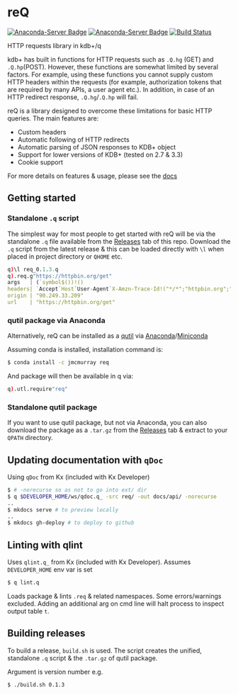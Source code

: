 # reQ

[![Anaconda-Server Badge](https://anaconda.org/jmcmurray/req/badges/version.svg)](https://anaconda.org/jmcmurray/req)
[![Anaconda-Server Badge](https://anaconda.org/jmcmurray/req/badges/downloads.svg)](https://anaconda.org/jmcmurray/req)
[![Build Status](https://travis-ci.com/jonathonmcmurray/reQ.svg?branch=master)](https://travis-ci.com/jonathonmcmurray/reQ)

HTTP requests library in kdb+/q

kdb+ has built in functions for HTTP requests such as `.Q.hg` (GET) and `.Q.hp`(POST). However, these functions are somewhat limited by several factors. For example, using these functions you cannot supply custom HTTP headers within the requests (for example, authorization tokens that are required by many APIs, a user agent etc.). In addition, in case of an HTTP redirect response, `.Q.hg`/`.Q.hp` will fail.

reQ is a library designed to overcome these limitations for basic HTTP queries. The main features are:

* Custom headers
* Automatic following of HTTP redirects
* Automatic parsing of JSON responses to KDB+ object
* Support for lower versions of KDB+ (tested on 2.7 & 3.3)
* Cookie support

For more details on features & usage, please see the [docs](http://jmcmurray.co.uk/reQ/)

## Getting started

### Standalone `.q` script

The simplest way for most people to get started with reQ will be via the standalone
`.q` file available from the [Releases](https://github.com/jonathonmcmurray/reQ/releases)
tab of this repo. Download the `.q` script from the latest release & this can be loaded
directly with `\l` when placed in project directory or `QHOME` etc.

```q
q)\l req_0.1.3.q
q).req.g"https://httpbin.org/get"
args   | (`symbol$())!()
headers| `Accept`Host`User-Agent`X-Amzn-Trace-Id!("*/*";"httpbin.org";"kdb+/3..
origin | "90.249.33.209"
url    | "https://httpbin.org/get"
```

### qutil package via Anaconda

Alternatively, reQ can be installed as a [qutil](https://github.com/nugend/qutil) via
[Anaconda](https://www.anaconda.com/)/[Miniconda](https://docs.conda.io/en/latest/miniconda.html)

Assuming conda is installed, installation command is:

```bash
$ conda install -c jmcmurray req
```

And package will then be available in q via:

```q
q).utl.require"req"
```

### Standalone qutil package

If you want to use qutil package, but not via Anaconda, you can also download
the package as a `.tar.gz` from the [Releases](https://github.com/jonathonmcmurray/reQ/releases)
tab & extract to your `QPATH` directory.


## Updating documentation with `qDoc`

Using `qDoc` from Kx (included with Kx Developer)

```bash
$ # -norecurse so as not to go into ext/ dir
$ q $DEVELOPER_HOME/ws/qdoc.q_ -src req/ -out docs/api/ -norecurse
..
$ mkdocs serve # to preview locally
..
$ mkdocs gh-deploy # to deploy to github
```

## Linting with qlint

Uses `qlint.q_` from Kx (included with Kx Developer). Assumes `DEVELOPER_HOME`
env var is set

```bash
$ q lint.q
```

Loads package & lints `.req` & related namespaces. Some errors/warnings
excluded. Adding an additional arg on cmd line will halt process to inspect
output table `t`.

## Building releases

To build a release, `build.sh` is used. The script creates the unified, standalone
`.q` script & the `.tar.gz` of qutil package.

Argument is version number e.g.

```bash
$ ./build.sh 0.1.3
```
